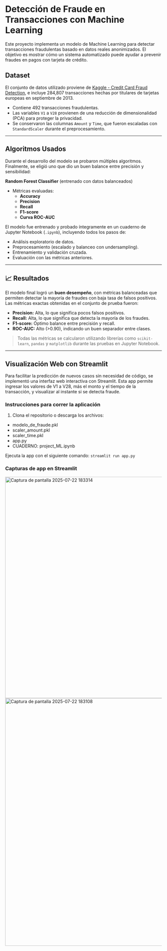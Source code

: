 # Detección de Fraude en Transacciones con Machine Learning

Este proyecto implementa un modelo de Machine Learning para detectar transacciones fraudulentas basado en datos reales anonimizados. El objetivo es mostrar cómo un sistema automatizado puede ayudar a prevenir fraudes en pagos con tarjeta de crédito.

## Dataset

El conjunto de datos utilizado proviene de [Kaggle - Credit Card Fraud Detection](https://www.kaggle.com/datasets/mlg-ulb/creditcardfraud), e incluye 284,807 transacciones hechas por titulares de tarjetas europeas en septiembre de 2013. 

- Contiene 492 transacciones fraudulentas.
- Las variables `V1` a `V28` provienen de una reducción de dimensionalidad (PCA) para proteger la privacidad.
- Se conservaron las columnas `Amount` y `Time`, que fueron escaladas con `StandardScaler` durante el preprocesamiento.

---

## Algoritmos Usados

Durante el desarrollo del modelo se probaron múltiples algoritmos. Finalmente, se eligió uno que dio un buen balance entre precisión y sensibilidad:

**Random Forest Classifier** (entrenado con datos balanceados)
-  Métricas evaluadas:
    - **Accuracy**
    - **Precision**
    - **Recall**
    - **F1-score**
    - **Curva ROC-AUC**

El modelo fue entrenado y probado íntegramente en un cuaderno de Jupyter Notebook (`.ipynb`), incluyendo todos los pasos de:

- Análisis exploratorio de datos.
- Preprocesamiento (escalado y balanceo con undersampling).
- Entrenamiento y validación cruzada.
- Evaluación con las métricas anteriores.

---

## 📈 Resultados

El modelo final logró un **buen desempeño**, con métricas balanceadas que permiten detectar la mayoría de fraudes con baja tasa de falsos positivos. Las métricas exactas obtenidas en el conjunto de prueba fueron:

- **Precision:** Alta, lo que significa pocos falsos positivos.
- **Recall:** Alta, lo que significa que detecta la mayoría de los fraudes.
- **F1-score:** Óptimo balance entre precisión y recall.
- **ROC-AUC:** Alto (>0.90), indicando un buen separador entre clases.

> Todas las métricas se calcularon utilizando librerías como `scikit-learn`, `pandas` y `matplotlib` durante las pruebas en Jupyter Notebook.

---

## Visualización Web con Streamlit

Para facilitar la predicción de nuevos casos sin necesidad de código, se implementó una interfaz web interactiva con Streamlit. Esta app permite ingresar los valores de V1 a V28, más el monto y el tiempo de la transacción, y visualizar al instante si se detecta fraude.

### Instrucciones para correr la aplicación

1. Clona el repositorio o descarga los archivos:
* modelo_de_fraude.pkl
* scaler_amount.pkl
* scaler_time.pkl
* app.py
* CUADERNO: project_ML.ipynb

Ejecuta la app con el siguiente comando:
`streamlit run app.py `
### Capturas de app en Streamlit
<img width="781" height="713" alt="Captura de pantalla 2025-07-22 183314" src="https://github.com/user-attachments/assets/cbafb785-a5c7-4630-bf14-0ca8a8c91d67" />
<img width="833" height="798" alt="Captura de pantalla 2025-07-22 183108" src="https://github.com/user-attachments/assets/aee24386-6605-402f-9aa8-de48349d6349" />

